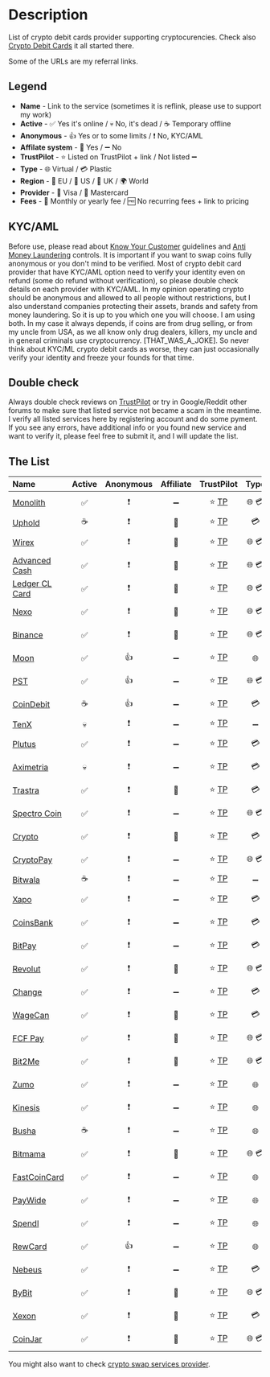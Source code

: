 # Description
List of crypto debit cards provider supporting cryptocurencies. Check also [Crypto Debit Cards](https://0ut3r.space/2018/07/30/crypto-debit-cards/) it all started there.

Some of the URLs are my referral links.

## Legend
+ **Name** - Link to the service (sometimes it is reflink, please use to support my work)
+ **Active** - :white_check_mark: Yes it's online / :skull: No, it's dead / :coffee: Temporary offline
+ **Anonymous** - :+1: Yes or to some limits / :heavy_exclamation_mark: No, KYC/AML
+ **Affilate system** - :link: Yes / :heavy_minus_sign: No 
+ **TrustPilot** - :star: Listed on TrustPilot + link / Not listed :heavy_minus_sign:
+ **Type** - :globe_with_meridians: Virtual / :credit_card: Plastic
+ **Region** - :deciduous_tree: EU / :cactus: US / :tea: UK / :earth_africa: World 
+ **Provider** - :large_blue_diamond: Visa / :red_circle: Mastercard
+ **Fees** - :calendar: Monthly or yearly fee / :free: No recurring fees + link to pricing

## KYC/AML
Before use, please read about [Know Your Customer](https://en.wikipedia.org/wiki/Know_your_customer) guidelines and [Anti Money Laundering](https://en.wikipedia.org/wiki/Money_laundering#Anti-money_laundering) controls. It is important if you want to swap coins fully anonymous or you don't mind to be verified. Most of crypto debit card provider that have KYC/AML option need to verify your identity even on refund (some do refund without verification), so please double check details on each provider with KYC/AML. In my opinion operating crypto should be anonymous and allowed to all people without restrictions, but I also understand companies protecting their assets, brands and safety from money laundering. So it is up to you which one you will choose. I am using both. In my case it always depends, if coins are from drug selling, or from my uncle from USA, as we all know only drug dealers, killers, my uncle and in general criminals use cryptocurrency. [THAT_WAS_A_JOKE]. So never think about KYC/ML crypto debit cards as worse, they can just occasionally verify your identity and freeze your founds for that time.

## Double check

Always double check reviews on [TrustPilot](https://www.trustpilot.com/) or try in Google/Reddit other forums to make sure that listed service not became a scam in the meantime. I verify all listed services here by registering account and do some pyment. If you see any errors, have additional info or you found new service and want to verify it, please feel free to submit it, and I will update the list.

## The List

| Name                                                         |          Active          | Anonymous |     Affiliate      | TrustPilot | Type |    Region     |      Provider      | Fees |
| :----------------------------------------------------------- | :----------------------: | :-------: | :----------------: | :--------: | :--: | :-----------: | :----------------: | :--: |
| [Monolith](https://monolith.xyz/)                            | :white_check_mark: |   :heavy_exclamation_mark:    | :heavy_minus_sign: | :star: [TP](https://www.trustpilot.com/review/monolith.xyz) | :globe_with_meridians: :credit_card: | :tea: :deciduous_tree: | :large_blue_diamond: | :free: [Fees](https://monolith.xyz/pricing/card/gbp) |
| [Uphold](https://uphold.com/debit-card?kid=1FB3KV)           | :coffee: |   :heavy_exclamation_mark:    |       :link:       | :star: [TP](https://www.trustpilot.com/review/uphold.com) | :credit_card: | :tea: | :red_circle: | :free: |
| [Wirex](https://wirexapp.com/r/hoek)                         | :white_check_mark: |   :heavy_exclamation_mark:    |       :link:       | :star: [TP](https://www.trustpilot.com/review/wirexapp.com) | :globe_with_meridians: :credit_card: | :tea: :deciduous_tree: | :large_blue_diamond: :red_circle: | :free: [Fees](https://wirexapp.com/pricing) |
| [Advanced Cash](https://wallet.advcash.com:443/referral/91ea2f45-0cb7-488b-bf05-a442d1c74ab4) | :white_check_mark: |   :heavy_exclamation_mark:    |       :link:       | :star: [TP](https://www.trustpilot.com/review/wallet.advcash.com) | :globe_with_meridians: :credit_card: | :tea: :deciduous_tree: | :large_blue_diamond: :red_circle: | :free: [Fees](https://advcash.com/en/fees) |
| [Ledger CL Card](https://shop.ledger.com/?r=a99f1ff55b1f)    | :white_check_mark: |   :heavy_exclamation_mark:    |       :link:       | :star: [TP](https://www.trustpilot.com/review/baanx.com) | :globe_with_meridians: :credit_card: | :earth_africa: | :large_blue_diamond: :red_circle: | :free: [Fees](https://www.baanxapp.com/cl-card-fees) |
| [Nexo](https://nexo.com/ref/eol12dq9om?src=web-link) | :white_check_mark: | :heavy_exclamation_mark: | :link: | :star: [TP](https://www.trustpilot.com/review/nexo.com) | :globe_with_meridians: :credit_card: | :earth_africa: | :red_circle: | :free: [Fees](https://support.nexo.com/s/article/what-are-the-limits-and-fees-of-the-nexo-card) |
| [Binance](https://www.binance.com/) | :white_check_mark: | :heavy_exclamation_mark: | :link: | :star: [TP](https://pl.trustpilot.com/review/binance.com) | :globe_with_meridians: :credit_card: | :tea: :deciduous_tree: | :large_blue_diamond: | :free: [Fees](https://www.binance.com/pl/cards) |
| [Moon](https://paywithmoon.com/)                             |    :white_check_mark:    |  :+1: |       :heavy_minus_sign:       | :star: [TP](https://www.trustpilot.com/review/paywithmoon.com) | :globe_with_meridians: | :cactus: | :large_blue_diamond: | :free: [Fees](https://paywithmoon.com/faqs) |
| [PST](https://pst.net/)                                      |    :white_check_mark:    |  :+1: |       :heavy_minus_sign:       | :star: [TP](https://www.trustpilot.com/review/pst.net) | :globe_with_meridians: :credit_card: | :cactus: | :large_blue_diamond: | :calendar: [Fees](https://pst.net/cards) |
| [CoinDebit](https://www.coindebit.io/)                       |    :coffee:    |  :+1: |       :heavy_minus_sign:       | :star: [TP](https://www.trustpilot.com/review/coindebit.io) | :credit_card: | :earth_africa: | :large_blue_diamond: :red_circle: | :free: [Fees](https://www.coindebit.io/faqs) |
| [TenX](https://www.tenx.tech/)                               | :skull: |   :heavy_exclamation_mark:    |       :heavy_minus_sign:       |   :star: [TP](https://www.trustpilot.com/review/tenx.tech)   | :heavy_minus_sign: | :heavy_minus_sign: | :heavy_minus_sign: | :free: |
| [Plutus](https://plutus.it/)                                 | :white_check_mark: |   :heavy_exclamation_mark:    |       :heavy_minus_sign:       | :star: [TP](https://www.trustpilot.com/review/plutus.it) | :credit_card: | :tea: :deciduous_tree: | :large_blue_diamond: | :free: [Fees](https://plutus.it/accounts) |
| [Aximetria](https://www.aximetria.com/)                      | :skull: |   :heavy_exclamation_mark:    |       :heavy_minus_sign:       | :star: [TP](https://www.trustpilot.com/review/aximetria.com) | :credit_card: | :earth_africa: | :large_blue_diamond: :red_circle: | :free: [Fees](https://www.aximetria.com/fees) |
| [Trastra](https://trastra.com/)                              | :white_check_mark: |   :heavy_exclamation_mark:    |       :link:       | :star: [TP](https://www.trustpilot.com/review/trastra.com) | :credit_card: | :earth_africa: | :large_blue_diamond: | :calendar: [Fees](https://trastra.com/fees/) |
| [Spectro Coin](https://spectrocoin.com/)                     | :white_check_mark: |   :heavy_exclamation_mark:    |       :heavy_minus_sign:       |   :star: [TP](https://www.trustpilot.com/review/spectrocoin.com)   | :globe_with_meridians: :credit_card: | :tea: :deciduous_tree: | :large_blue_diamond: |   :free: [Fees](https://spectrocoin.com/en/bitcoin-debit-card.html)   |
| [Crypto](https://crypto.com/)                       | :white_check_mark: |   :heavy_exclamation_mark:    |       :link:       | :star: [TP](https://www.trustpilot.com/review/crypto.com) | :credit_card: | :earth_africa: | :large_blue_diamond: | :free: [Fees](https://crypto.com/eea/cards) |
| [CryptoPay](https://cryptopay.me/)                           | :white_check_mark: |   :heavy_exclamation_mark:    |       :heavy_minus_sign:       | :star: [TP](https://www.trustpilot.com/review/cryptopay.me) | :globe_with_meridians: :credit_card: | :tea: :deciduous_tree: | :large_blue_diamond: |   :free: [Fees](https://cryptopay.me/crypto-card)   |
| [Bitwala](https://www.bitwala.com/)                          | :coffee: |   :heavy_exclamation_mark:    |       :heavy_minus_sign:       | :star: [TP](https://www.trustpilot.com/review/bitwala.de) | :heavy_minus_sign: | :heavy_minus_sign: | :heavy_minus_sign: | :free: |
| [Xapo](https://www.xapo.com/)                                | :white_check_mark: |   :heavy_exclamation_mark:    |       :heavy_minus_sign:       | :star: [TP](https://www.trustpilot.com/review/www.xapo.com) | :credit_card: | :tea: | :large_blue_diamond: | :free: [Fees](https://www.xapobank.com/private-banking/global-debit-card) |
| [CoinsBank](https://coinsbank.com/)                          | :white_check_mark: |   :heavy_exclamation_mark:    |       :heavy_minus_sign:       | :star: [TP](https://www.trustpilot.com/review/coinsbank.com) | :credit_card: | :earth_africa: | :large_blue_diamond: | :free: [Fees](https://coinsbank.com/fees) |
| [BitPay](https://bitpay.com/)                                | :white_check_mark: |   :heavy_exclamation_mark:    |       :heavy_minus_sign:       | :star: [TP](https://www.trustpilot.com/review/bitpay.com) | :credit_card: | :earth_africa: | :red_circle: | :free: [Fees](https://bitpay.com/card) |
| [Revolut](https://www.revolut.com/)                          | :white_check_mark: |   :heavy_exclamation_mark:    |       :link:       | :star: [TP](https://www.trustpilot.com/review/www.revolut.com) | :globe_with_meridians: :credit_card: | :tea: :deciduous_tree: | :red_circle: |   :free: [Fees](https://www.revolut.com/our-pricing-plans/)   |
| [Change](https://www.changeinvest.com/)                      | :white_check_mark: |   :heavy_exclamation_mark:    |       :heavy_minus_sign:       | :star: [TP](https://www.trustpilot.com/review/changeinvest.com) | :credit_card: | :deciduous_tree: | :large_blue_diamond: | :free: [Fees](https://www.changeinvest.com/pricing) |
| [WageCan](https://wagecan.com/?r=JKNDAH)                              | :white_check_mark: |   :heavy_exclamation_mark:    |       :link:       | :star: [TP](https://www.trustpilot.com/review/wagecan.com) | :credit_card: | :earth_africa: | :large_blue_diamond: | :free: [Fees](https://wagecan.com/card/fee) |
| [FCF Pay](https://fcfpay.com/)                               | :white_check_mark: |   :heavy_exclamation_mark:    | :link: | :star: [TP](https://www.trustpilot.com/review/fcfpay.com) | :globe_with_meridians: :credit_card: | :earth_africa: | :large_blue_diamond: | :calendar: [Fees](https://fcfpay.com/physical-prepaid-crypto-cards/) |
| [Bit2Me](https://bit2me.com/)                                | :white_check_mark: |   :heavy_exclamation_mark:    |       :link:       | :star: [TP](https://www.trustpilot.com/review/www.bit2me.com) | :globe_with_meridians: :credit_card: | :earth_africa: | :red_circle: | :free: [Fees](https://bit2me.com/suite/card) |
| [Zumo](https://zumo.tech/)                                   | :white_check_mark: |   :heavy_exclamation_mark:    |       :heavy_minus_sign:       | :star: [TP](https://www.trustpilot.com/review/zumo.money) | :globe_with_meridians: | :earth_africa: | :large_blue_diamond: | :free: [Fees](https://zumo.tech/app-page/the-zumo-virtual-debit-card/) |
| [Kinesis](https://kinesis.money/)                            | :white_check_mark: |   :heavy_exclamation_mark:    |       :heavy_minus_sign:       | :star: [TP](https://www.trustpilot.com/review/kinesis.money) | :globe_with_meridians: | :earth_africa: | :red_circle: | :free: [Fees](https://kinesis.money/about-us/fees/#h-kinesis-virtual-card-fees-limits) |
| [Busha](https://www.busha.co/)                               | :coffee: |   :heavy_exclamation_mark:    | :heavy_minus_sign: | :star: [TP](https://www.trustpilot.com/review/www.busha.co) | :globe_with_meridians: | :earth_africa: | :red_circle: | :free: [Fees](https://www.busha.co/card) |
| [Bitmama](https://bitmama.io/)                               | :white_check_mark: |   :heavy_exclamation_mark:    |       :link:       | :star: [TP](https://www.trustpilot.com/review/bitmama.io) | :globe_with_meridians: :credit_card: | :earth_africa: | :red_circle: | :free: [Fees](https://bitmama.io/crypto-card/) |
| [FastCoinCard](https://fastcoincard.com/)                    | :white_check_mark: |   :heavy_exclamation_mark:    |       :heavy_minus_sign:       | :star: [TP](https://www.trustpilot.com/review/fastcoincard.com) | :globe_with_meridians: | :earth_africa: | :large_blue_diamond: | :free: [Fees](https://fastcoincard.com/pricing.php) |
| [PayWide](https://www.paywide.io/)                           | :white_check_mark: |   :heavy_exclamation_mark:    |       :heavy_minus_sign:       | :star: [TP](https://www.trustpilot.com/review/paywide.io) | :globe_with_meridians: | :earth_africa: | :large_blue_diamond: | :free: [Fees](https://support.paywide.io/hc/en-us/articles/5311192261527-What-s-PayWide-Cards-fee-structure) |
| [Spendl](https://getspendl.com/)                             | :white_check_mark: |   :heavy_exclamation_mark:    |       :heavy_minus_sign:       | :star: [TP](https://www.trustpilot.com/review/getspendl.com) | :globe_with_meridians: | :earth_africa: | :large_blue_diamond: | :free: [Fees](https://getspendl.zendesk.com/hc/en-us/articles/4404107862417-Spendl-pricing-fees-and-limits) |
| [RewCard](https://rewcard.com/)                              | :white_check_mark: |  :+1: |       :heavy_minus_sign:       | :star: [TP](https://www.trustpilot.com/review/rewcard.com) | :globe_with_meridians: | :earth_africa: | :large_blue_diamond: :red_circle: | :free: [Fees](https://rewcard.com/price.php) |
| [Nebeus](https://nebeus.com/) | :white_check_mark: | :heavy_exclamation_mark: | :heavy_minus_sign: | :star: [TP](https://www.trustpilot.com/review/www.nebeus.com) | :credit_card: | :earth_africa: | :large_blue_diamond: | :free: [Fees](https://help.nebeus.com/help-center/fees-and-limits/cash-deposits-options) |
| [ByBit](https://www.bybit.com/) | :white_check_mark: | :heavy_exclamation_mark: | :link: | :star: [TP](https://www.trustpilot.com/review/bybit.com) | :globe_with_meridians: :credit_card: | :tea: :deciduous_tree: | :red_circle: | :free: [Fees](https://www.bybit.com/en-US/promo/global/bybit-card) |
| [Xexon](https://xexon.io/) | :white_check_mark: | :heavy_exclamation_mark: | :link: | :star: [TP](https://www.trustpilot.com/review/xexon.io) | :credit_card: | :earth_africa: | :large_blue_diamond: | :free: [Fees](https://xexon.io/xexon-card-terms/) |
| [CoinJar](https://www.coinjar.com/) | :white_check_mark: | :heavy_exclamation_mark: | :link: | :star: [TP](https://www.trustpilot.com/review/cryptojar.com) | :globe_with_meridians: :credit_card: | :earth_africa: | :large_blue_diamond: | :free: [Fees](https://www.coinjar.com/global/card) |

You might also want to check [crypto swap services provider](https://github.com/h0ek/crypto-swap).
